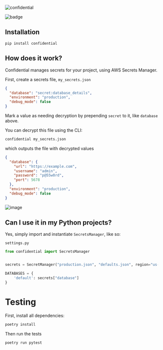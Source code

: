 ![confidential](https://user-images.githubusercontent.com/1169974/64377143-c7f36680-cff7-11e9-9616-e6c4b8b897b2.png)

![badge](https://action-badges.now.sh/candidco/confidential?action=pytest)

## Installation

```
pip install confidential
```

## How does it work?

Confidential manages secrets for your project, using AWS Secrets Manager.

First, create a secrets file, `my_secrets.json`
```json
{
  "database": "secret:database_details",
  "environment": "production",
  "debug_mode": false
}
```  

Mark a value as needing decryption by prepending `secret` to it, like `database` above.
 
You can decrypt this file using the CLI:

```bash
confidential my_secrets.json
```

which outputs the file with decrypted values
```json
{
  "database": {
    "url": "https://example.com",
    "username": "admin",
    "password": "p@55w0rd",
    "port": 5678
  },
  "environment": "production",
  "debug_mode": false
}
```

![image](https://user-images.githubusercontent.com/1169974/64388843-64286800-d00e-11e9-8fa2-7935b3d4f1ca.png)


## Can I use it in my Python projects?

Yes, simply import and instantiate `SecretsManager`, like so:

`settings.py`
```python
from confidential import SecretsManager


secrets = SecretManager("production.json", "defaults.json", region="us-east-1")

DATABASES = {
    'default': secrets["database"]
}
```

# Testing

First, install all dependencies:

```bash
poetry install
```

Then run the tests
```bash
poetry run pytest
```
